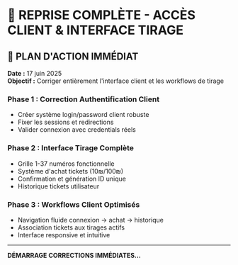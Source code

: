 # 🚀 REPRISE COMPLÈTE - ACCÈS CLIENT & INTERFACE TIRAGE

## 🎯 PLAN D'ACTION IMMÉDIAT

**Date :** 17 juin 2025  
**Objectif :** Corriger entièrement l'interface client et les workflows de tirage

### Phase 1 : Correction Authentification Client
- Créer système login/password client robuste
- Fixer les sessions et redirections
- Valider connexion avec credentials réels

### Phase 2 : Interface Tirage Complète
- Grille 1-37 numéros fonctionnelle
- Système d'achat tickets (10₪/100₪)
- Confirmation et génération ID unique
- Historique tickets utilisateur

### Phase 3 : Workflows Client Optimisés
- Navigation fluide connexion → achat → historique
- Association tickets aux tirages actifs
- Interface responsive et intuitive

---

**DÉMARRAGE CORRECTIONS IMMÉDIATES...**